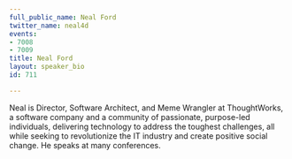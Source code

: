```yaml
---
full_public_name: Neal Ford
twitter_name: neal4d
events:
- 7008
- 7009
title: Neal Ford
layout: speaker_bio
id: 711

---
```

Neal is Director, Software Architect, and Meme Wrangler at ThoughtWorks, a software company and a community of passionate, purpose-led individuals, delivering technology to address the toughest challenges, all while seeking to revolutionize the IT industry and create positive social change. He speaks at many conferences.
